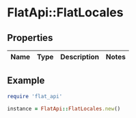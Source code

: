 # FlatApi::FlatLocales

## Properties

| Name | Type | Description | Notes |
| ---- | ---- | ----------- | ----- |

## Example

```ruby
require 'flat_api'

instance = FlatApi::FlatLocales.new()
```

